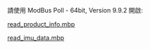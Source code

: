 請使用 ModBus Poll - 64bit, Version 9.9.2 開啟:

[read_product_info.mbp](https://github.com/avmm9898/anrotimu_doc/raw/master/03_Examples/rs485_modbus/read_product_info.mbp)

[read_imu_data.mbp](https://github.com/avmm9898/anrotimu_doc/raw/master/03_Examples/rs485_modbus/read_imu_data.mbp)